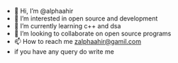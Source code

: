 
- 👋 Hi, I’m @alphaahir
- 👀 I’m interested in open source and development
- 🌱 I’m currently learning c++ and dsa
- 💞️ I’m looking to collaborate on open source programs
- 📫 How to reach me zalphaahir@gamil.com
- if you have any query do write me 


<!---
alphaahir/alphaahir is a ✨ special ✨ repository because its `README.md` (this file) appears on your GitHub profile.
You can click the Preview link to take a look at your changes.
---!>